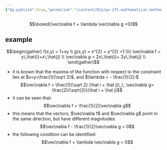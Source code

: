 ```yaml
---
{"dg-publish":true,"permalink":"/content/012/px-275-mathematical-methods/a-differentiation/2-advanced-a3-a4-and-a5/px-275-a5b-definition-using-gradient/","noteIcon":"1","created":"2024-11-25T10:50:32.000+00:00","updated":"2024-11-26T10:04:14.454+00:00"}
---
```


$$\boxed{\vec\nabla f + \lambda \vec\nabla g =0}$$
## example
$$\begin{gather}
	f(x,y) = 1+xy \\
	g(x,y) = x^{2} + y^{2} =1 \\\\
	\vec\nabla f = y\,\hat{i}+x\,\hat{j} \\
	\vec\nabla g = 2x\,\hat{i}+ 2y\,\hat{j} \\
\end{gather}$$
- it is known that the maxima of the function with respect to the constraint lies at $x=y=\frac{1}{\sqrt 2}$, and $\lambda = - \frac{1}{2}:$ 
$$\vec\nabla f = \frac{1}{\sqrt 2} (\hat i + \hat j)\,;\, \vec\nabla g= \frac{2}{\sqrt{2}}(\hat i + \hat j)$$
- it can be seen that: 
$$\vec\nabla f = \frac{1}{2}\vec\nabla g$$
- this means that the vectors, $\vec\nabla f$ and $\vec\nabla g$ point in the same direction, but have different magnitudes: 
$$\vec\nabla f - \frac{1}{2}\vec\nabla g = 0$$
- the following condition can be identified: 
$$\vec\nabla f  + \lambda \vec\nabla g = 0$$
